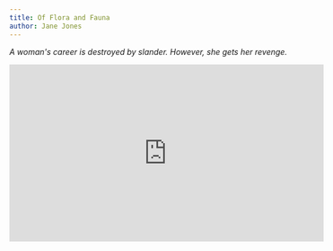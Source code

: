 ```yaml
---
title: Of Flora and Fauna
author: Jane Jones
---
```


*A woman's career is destroyed by slander. However, she gets her revenge.*

<iframe width="560" height="315" src="https://www.youtube.com/embed/CZ0JBAf3_r4" frameborder="0" allow="accelerometer; autoplay; encrypted-media; gyroscope; picture-in-picture" allowfullscreen></iframe>
